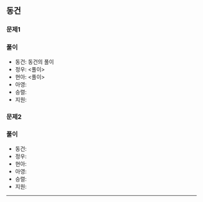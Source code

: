## 동건

### 문제1

### 풀이
- 동건: 동건의 풀이
- 정우: <풀이> 
- 현아: <풀이>
- 아영:
- 승렬:
- 지원:

### 문제2

### 풀이
- 동건:
- 정우: 
- 현아:
- 아영:
- 승렬:
- 지원:
---
